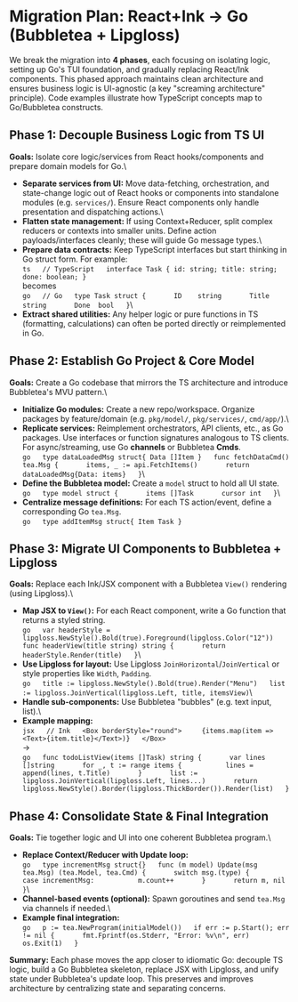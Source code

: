 # Migration Plan: React+Ink → Go (Bubbletea + Lipgloss)

We break the migration into **4 phases**, each focusing on isolating
logic, setting up Go's TUI foundation, and gradually replacing React/Ink
components. This phased approach maintains clean architecture and
ensures business logic is UI-agnostic (a key "screaming architecture"
principle). Code examples illustrate how TypeScript concepts map to
Go/Bubbletea constructs.

## Phase 1: Decouple Business Logic from TS UI

**Goals:** Isolate core logic/services from React hooks/components and
prepare domain models for Go.\
- **Separate services from UI:** Move data-fetching, orchestration, and
state-change logic out of React hooks or components into standalone
modules (e.g. `services/`). Ensure React components only handle
presentation and dispatching actions.\
- **Flatten state management:** If using Context+Reducer, split complex
reducers or contexts into smaller units. Define action
payloads/interfaces cleanly; these will guide Go message types.\
- **Prepare data contracts:** Keep TypeScript interfaces but start
thinking in Go struct form. For example:\
`ts   // TypeScript   interface Task { id: string; title: string; done: boolean; }`\
becomes\
`go   // Go   type Task struct {       ID    string       Title string       Done  bool   }`\
- **Extract shared utilities:** Any helper logic or pure functions in TS
(formatting, calculations) can often be ported directly or reimplemented
in Go.

## Phase 2: Establish Go Project & Core Model

**Goals:** Create a Go codebase that mirrors the TS architecture and
introduce Bubbletea's MVU pattern.\
- **Initialize Go modules:** Create a new repo/workspace. Organize
packages by feature/domain (e.g. `pkg/model/`, `pkg/services/`,
`cmd/app/`).\
- **Replicate services:** Reimplement orchestrators, API clients, etc.,
as Go packages. Use interfaces or function signatures analogous to TS
clients. For async/streaming, use Go **channels** or Bubbletea
**Cmds**.\
`go   type dataLoadedMsg struct{ Data []Item }   func fetchDataCmd() tea.Msg {       items, _ := api.FetchItems()       return dataLoadedMsg{Data: items}   }`\
- **Define the Bubbletea model:** Create a `model` struct to hold all UI
state.\
`go   type model struct {       items []Task       cursor int   }`\
- **Centralize message definitions:** For each TS action/event, define a
corresponding Go `tea.Msg`.\
`go   type addItemMsg struct{ Item Task }`

## Phase 3: Migrate UI Components to Bubbletea + Lipgloss

**Goals:** Replace each Ink/JSX component with a Bubbletea `View()`
rendering (using Lipgloss).\
- **Map JSX to `View()`:** For each React component, write a Go function
that returns a styled string.\
`go   var headerStyle = lipgloss.NewStyle().Bold(true).Foreground(lipgloss.Color("12"))   func headerView(title string) string {       return headerStyle.Render(title)   }`\
- **Use Lipgloss for layout:** Use Lipgloss
`JoinHorizontal`/`JoinVertical` or style properties like `Width`,
`Padding`.\
`go   title := lipgloss.NewStyle().Bold(true).Render("Menu")   list  := lipgloss.JoinVertical(lipgloss.Left, title, itemsView)`\
- **Handle sub-components:** Use Bubbletea "bubbles" (e.g. text input,
list).\
- **Example mapping:**\
`jsx   // Ink   <Box borderStyle="round">     {items.map(item => <Text>{item.title}</Text>)}   </Box>`\
→\
`go   func todoListView(items []Task) string {       var lines []string       for _, t := range items {           lines = append(lines, t.Title)       }       list := lipgloss.JoinVertical(lipgloss.Left, lines...)       return lipgloss.NewStyle().Border(lipgloss.ThickBorder()).Render(list)   }`

## Phase 4: Consolidate State & Final Integration

**Goals:** Tie together logic and UI into one coherent Bubbletea
program.\
- **Replace Context/Reducer with Update loop:**\
`go   type incrementMsg struct{}   func (m model) Update(msg tea.Msg) (tea.Model, tea.Cmd) {       switch msg.(type) {       case incrementMsg:           m.count++       }       return m, nil   }`\
- **Channel-based events (optional):** Spawn goroutines and send
`tea.Msg` via channels if needed.\
- **Example final integration:**\
`go   p := tea.NewProgram(initialModel())   if err := p.Start(); err != nil {       fmt.Fprintf(os.Stderr, "Error: %v\n", err)       os.Exit(1)   }`

**Summary:** Each phase moves the app closer to idiomatic Go: decouple
TS logic, build a Go Bubbletea skeleton, replace JSX with Lipgloss, and
unify state under Bubbletea's update loop. This preserves and improves
architecture by centralizing state and separating concerns.


